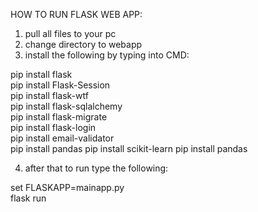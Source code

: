 HOW TO RUN FLASK WEB APP:  

1. pull all files to your pc  
2. change directory to webapp  
3. install the following by typing into CMD:  
  
pip install flask  
pip install Flask-Session  
pip install flask-wtf  
pip install flask-sqlalchemy  
pip install flask-migrate  
pip install flask-login  
pip install email-validator  
pip install pandas
pip install scikit-learn
pip install pandas
  
4. after that to run type the following:  
  
set FLASKAPP=mainapp.py  
flask run  
